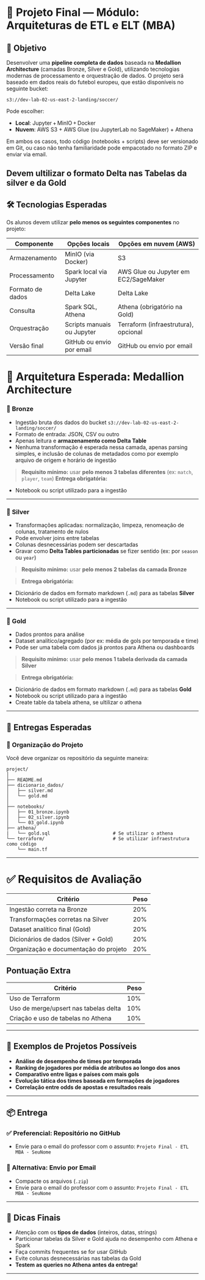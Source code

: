 # 📘 Projeto Final — Módulo: Arquiteturas de ETL e ELT (MBA)

## 🎯 Objetivo

Desenvolver uma **pipeline completa de dados** baseada na **Medallion Architecture** (camadas Bronze, Silver e Gold), utilizando tecnologias modernas de processamento e orquestração de dados. O projeto será baseado em dados reais do futebol europeu, que estão disponíveis no seguinte bucket:

```
s3://dev-lab-02-us-east-2-landing/soccer/
```

Pode escolher:

* **Local**: Jupyter + MinIO + Docker
* **Nuvem**: AWS S3 + AWS Glue (ou JupyterLab no SageMaker) + Athena

Em ambos os casos, todo código (notebooks + scripts) deve ser versionado em Git, ou caso não tenha familiaridade pode empacotado no formato ZIP e enviar via email.

**Devem ultilizar o formato Delta nas Tabelas da silver e da Gold**
---

## 🛠️ Tecnologias Esperadas

Os alunos devem utilizar **pelo menos os seguintes componentes** no projeto:

| Componente       | Opções locais              | Opções em nuvem (AWS)                |
| ---------------- | -------------------------- | ------------------------------------ |
| Armazenamento    | MinIO (via Docker)         | S3                                   |
| Processamento    | Spark local via Jupyter    | AWS Glue ou Jupyter em EC2/SageMaker |
| Formato de dados | Delta Lake                 | Delta Lake                           |
| Consulta         | Spark SQL, Athena          | Athena (obrigatório na Gold)         |
| Orquestração     | Scripts manuais ou Jupyter | Terraform (infraestrutura), opcional |
| Versão final     | GitHub ou envio por email  | GitHub ou envio por email            |

# 🧱 Arquitetura Esperada: Medallion Architecture

### 🥉 Bronze 

* Ingestão bruta dos dados do bucket `s3://dev-lab-02-us-east-2-landing/soccer/`
* Formato de entrada: JSON, CSV ou outro
* Apenas leitura e **armazenamento como Delta Table**
* Nenhuma transformação é esperada nessa camada, apenas parsing simples, e inclusão de colunas de metadados como por exemplo arquivo de origem e horário de ingestão

> **Requisito mínimo:** usar **pelo menos 3 tabelas diferentes** (ex: `match`, `player`, `team`)
> **Entrega obrigatória:** 
- Notebook ou script utilizado para a ingestão
---

### 🥈 Silver 

* Transformações aplicadas: normalização, limpeza, renomeação de colunas, tratamento de nulos
* Pode envolver joins entre tabelas
* Colunas desnecessárias podem ser descartadas
* Gravar como **Delta Tables particionadas** se fizer sentido (ex: por `season` ou `year`)

> **Requisito mínimo:** usar **pelo menos 2 tabelas da camada Bronze**

> **Entrega obrigatória:** 
- Dicionário de dados em formato markdown (`.md`) para as tabelas **Silver**
- Notebook ou script utilizado para a ingestão
---

### 🥇 Gold 

* Dados prontos para análise
* Dataset analítico/agregado (por ex: média de gols por temporada e time)
* Pode ser uma tabela com dados já prontos para Athena ou dashboards

> **Requisito mínimo:** usar **pelo menos 1 tabela derivada da camada Silver**

> **Entrega obrigatória:**
- Dicionário de dados em formato markdown (`.md`) para as tabelas **Gold**
- Notebook ou script utilizado para a ingestão
- Create table da tabela athena, se ultilizar o athena

---

## 💼 Entregas Esperadas

### 📁 Organização do Projeto

Você deve organizar os repositório da seguinte maneira:

```
project/
│
├── README.md                          
├── dicionario_dados/
│   ├── silver.md
│   └── gold.md
│
├── notebooks/                         
│   ├── 01_bronze.ipynb
│   ├── 02_silver.ipynb
│   └── 03_gold.ipynb
├── athena/
|   └── gold.sql                       # Se utilizar o athena
└── terraform/                         # Se utilizar infraestrutura como código
    └── main.tf
```
---

# ✅ Requisitos de Avaliação

| Critério                               | Peso |
| -------------------------------------- | ---- |
| Ingestão correta na Bronze             | 20%  |
| Transformações corretas na Silver      | 20%  |
| Dataset analítico final (Gold)         | 20%  |
| Dicionários de dados (Silver + Gold)   | 20%  |
| Organização e documentação do projeto  | 20%  |


## Pontuação Extra
| Critério                               | Peso |
| -------------------------------------- | ---- |
| Uso de Terraform                       | 10%  |
| Uso de merge/upsert nas tabelas delta  | 10%  |
| Criação e uso de tabelas no Athena     | 10%  |

---

## 🧪 Exemplos de Projetos Possíveis

* **Análise de desempenho de times por temporada**
* **Ranking de jogadores por média de atributos ao longo dos anos**
* **Comparativo entre ligas e países com mais gols**
* **Evolução tática dos times baseada em formações de jogadores**
* **Correlação entre odds de apostas e resultados reais**

---
## 📦 Entrega

### ✅ Preferencial: Repositório no GitHub

* Envie para o email do professor com o assunto: `Projeto Final - ETL MBA - SeuNome`

### 📨 Alternativa: Envio por Email

* Compacte os arquivos (`.zip`)
* Envie para o email do professor com o assunto: `Projeto Final - ETL MBA - SeuNome`

---

## 🧭 Dicas Finais

* Atenção com os **tipos de dados** (inteiros, datas, strings)
* Particionar tabelas da Silver e Gold ajuda no desempenho com Athena e Spark
* Faça commits frequentes se for usar GitHub
* Evite colunas desnecessárias nas tabelas da Gold
* **Testem as queries no Athena antes da entrega!**

---